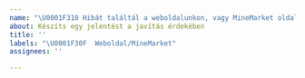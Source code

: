 ```yaml
---
name: "\U0001F310 Hibát találtál a weboldalunkon, vagy MineMarket oldalunkon?"
about: Készíts egy jelentést a javítás érdekében
title: ''
labels: "\U0001F30F  Weboldal/MineMarket"
assignees: ''

---
```

